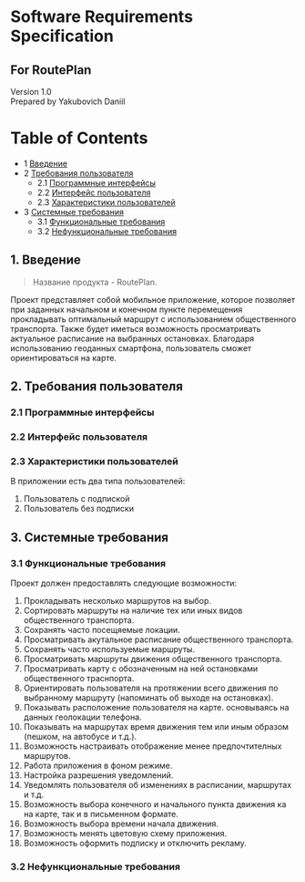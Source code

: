 # Software Requirements Specification
## For RoutePlan

Version 1.0  
Prepared by Yakubovich Daniil    

Table of Contents
=================
* 1 [Введение](#1-introduction)
* 2 [Требования пользователя](#2-требования-пользователя)
  * 2.1 [Программные интерфейсы](#21-программные-интерфейсы)
  * 2.2 [Интерфейс пользователя](#22-интерфейс-пользователя)
  * 2.3 [Характеристики пользователей](#23-характеристики-пользователей)
* 3 [Системные требования](#3-системные-требования)
  * 3.1 [Функциональные требования](#31-функциональные-требования)
  * 3.2 [Нефункциональные требования](#32-нефункциональные-требования)

## 1. Введение
> Название продукта - RoutePlan.

Проект представляет собой мобильное приложение, которое позволяет при заданных начальном и конечном пункте перемещения прокладывать оптимальный маршрут с использованием общественного транспорта. Также будет иметься возможность просматривать актуальное расписание на выбранных остановках. Благодаря использованию геоданных смартфона, пользователь сможет ориентироваться на карте.

## 2. Требования пользователя

### 2.1 Программные интерфейсы

### 2.2 Интерфейс пользователя

### 2.3 Характеристики пользователей

В приложении есть два типа пользователей:
1. Пользователь с подпиской
2. Пользователь без подписки

## 3. Системные требования

### 3.1 Функциональные требования

Проект должен предоставлять следующие возможности:

1. Прокладывать несколько маршрутов на выбор.
2. Сортировать маршруты на наличие тех или иных видов общественного транспорта.
3. Сохранять часто посещяемые локации.
4. Просматривать акутальное расписание общественного транспорта.
5. Сохранять часто используемые маршруты.
6. Просматривать маршруты движения общественного транспорта.
7. Просматривать карту с обозначенным на ней остановками общественного траснпорта.
8. Ориентировать пользователя на протяжении всего движения по выбранному маршруту (напоминать об выходе на остановках).
9. Показывать расположение пользователя на карте. основываясь на данных геолокации телефона.
10. Показывать на маршрутах время движения тем или иным образом (пешком, на автобусе и т.д.).
11. Возможность настраивать отображение менее предпочтителных маршрутов.
12. Работа приложения в фоном режиме.
13. Настройка разрешения уведомлений.
14. Уведомлять пользователя об изменениях в расписании, маршрутах  и т.д.
15. Возможность выбора конечного и начального пункта движения ка на карте, так и в письменном формате.
16. Возможность выбора времени начала движения.
17. Возможность менять цветовую схему приложения.
18. Возможность оформить подписку и отключить рекламу.

### 3.2 Нефункциональные требования
